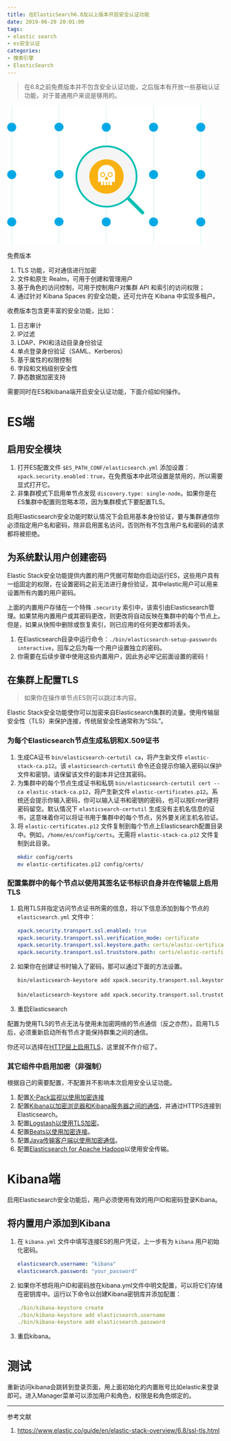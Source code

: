 ```yaml
---
title: 在ElasticSearch6.8及以上版本开启安全认证功能
date: 2019-06-20 20:01:00
tags:
- elastic search
- es安全认证
categories:
- 搜索引擎
- ElasticSearch
---
```


> 在6.8之前免费版本并不包含安全认证功能，之后版本有开放一些基础认证功能，对于普通用户来说是够用的。

![](/images/illustration-solutions-security-keep-data.png)

免费版本
1. TLS 功能，可对通信进行加密
1. 文件和原生 Realm，可用于创建和管理用户
1. 基于角色的访问控制，可用于控制用户对集群 API 和索引的访问权限；
1. 通过针对 Kibana Spaces 的安全功能，还可允许在 Kibana 中实现多租户。

收费版本包含更丰富的安全功能，比如：
1. 日志审计
1. IP过滤
1. LDAP、PKI和活动目录身份验证
1. 单点登录身份验证（SAML、Kerberos）
1. 基于属性的权限控制
1. 字段和文档级别安全性
1. 静态数据加密支持

需要同时在ES和kibana端开启安全认证功能，下面介绍如何操作。
<!-- more -->

#  ES端

## 启用安全模块

1. 打开ES配置文件 `$ES_PATH_CONF/elasticsearch.yml` 添加设置：`xpack.security.enabled：true`，在免费版本中此项设置是禁用的，所以需要显式打开它。
1. 非集群模式下启用单节点发现 `discovery.type: single-node`。如果你是在ES集群中配置则忽略本项，因为集群模式下要配置TLS。

启用Elasticsearch安全功能时默认情况下会启用基本身份验证，要与集群通信你必须指定用户名和密码，除非启用匿名访问，否则所有不包含用户名和密码的请求都将被拒绝。

## 为系统默认用户创建密码

Elastic Stack安全功能提供内置的用户凭据可帮助你启动运行ES，这些用户具有一组固定的权限，在设置密码之前无法进行身份验证，其中elastic用户可以用来设置所有内置的用户密码。

上面的内置用户存储在一个特殊 `.security` 索引中，该索引由Elasticsearch管理。如果禁用内置用户或其密码更改，则更改将自动反映在集群中的每个节点上。但是，如果从快照中删除或恢复索引，则已应用的任何更改都将丢失。

1. 在Elasticsearch目录中运行命令：`./bin/elasticsearch-setup-passwords interactive`，回车之后为每一个用户设置独立的密码。
1. 你需要在后续步骤中使用这些内置用户，因此务必牢记前面设置的密码！

## 在集群上配置TLS

> 如果你在操作单节点ES则可以跳过本内容。

Elastic Stack安全功能使你可以加密来自Elasticsearch集群的流量。使用传输层安全性（TLS）来保护连接，传统层安全性通常称为“SSL”。

### 为每个Elasticsearch节点生成私钥和X.509证书

1. 生成CA证书 `bin/elasticsearch-certutil ca`，将产生新文件 `elastic-stack-ca.p12`。该 `elasticsearch-certutil` 命令还会提示你输入密码以保护文件和密钥，请保留该文件的副本并记住其密码。
1. 为集群中的每个节点生成证书和私钥 `bin/elasticsearch-certutil cert --ca elastic-stack-ca.p12`，将产生新文件 `elastic-certificates.p12`。系统还会提示你输入密码，你可以输入证书和密钥的密码，也可以按Enter键将密码留空。默认情况下 `elasticsearch-certutil` 生成没有主机名信息的证书，这意味着你可以将证书用于集群中的每个节点，另外要关闭主机名验证。
1. 将 `elastic-certificates.p12` 文件复制到每个节点上Elasticsearch配置目录中。例如，`/home/es/config/certs`。无需将 `elastic-stack-ca.p12` 文件复制到此目录。
	```bash
	mkdir config/certs
	mv elastic-certificates.p12 config/certs/
	```

### 配置集群中的每个节点以使用其签名证书标识自身并在传输层上启用TLS

1. 启用TLS并指定访问节点证书所需的信息，将以下信息添加到每个节点的 `elasticsearch.yml` 文件中：
	```yaml
	xpack.security.transport.ssl.enabled: true
	xpack.security.transport.ssl.verification_mode: certificate 
	xpack.security.transport.ssl.keystore.path: certs/elastic-certificates.p12 
	xpack.security.transport.ssl.truststore.path: certs/elastic-certificates.p12 
	```
1. 如果你在创建证书时输入了密码，那可以通过下面的方法设置。
	```bash
	bin/elasticsearch-keystore add xpack.security.transport.ssl.keystore.secure_password

	bin/elasticsearch-keystore add xpack.security.transport.ssl.truststore.secure_password
	```
1. 重启Elasticsearch

配置为使用TLS的节点无法与使用未加密网络的节点通信（反之亦然）。启用TLS后，必须重新启动所有节点才能保持群集之间的通信。

你还可以选择在[HTTP层上启用TLS](https://www.elastic.co/guide/en/elasticsearch/reference/6.8/configuring-tls.html#tls-http)，这里就不作介绍了。

### 其它组件中启用加密（非强制）

根据自己的需要配置，不配置并不影响本次启用安全认证功能。

1. 配置[X-Pack监视以使用加密连接](https://www.elastic.co/guide/en/elastic-stack-overview/6.8/secure-monitoring.html)
1. 配置[Kibana以加密浏览器和Kibana服务器之间的通信](https://www.elastic.co/guide/en/kibana/6.8/using-kibana-with-security.html)，并通过HTTPS连接到Elasticsearch。
1. 配置[Logstash以使用TLS加密](http://www.elastic.co/guide/en/logstash/6.8/ls-security.html)。
1. 配置[Beats以使用加密连接](https://www.elastic.co/guide/en/elastic-stack-overview/6.8/beats.html)。
1. 配置[Java传输客户端以使用加密通信](https://www.elastic.co/guide/en/elastic-stack-overview/6.8/java-clients.html)。
1. 配置[Elasticsearch for Apache Hadoop](https://www.elastic.co/guide/en/elasticsearch/hadoop/6.8/security.html)以使用安全传输。

# Kibana端

启用Elasticsearch安全功能后，用户必须使用有效的用户ID和密码登录Kibana。

## 将内置用户添加到Kibana

1. 在 `kibana.yml` 文件中填写连接ES的用户凭证，上一步有为 `kibana` 用户初始化密码。
	```yaml
	elasticsearch.username: "kibana"
	elasticsearch.password: "your_password"
	```
1. 如果你不想将用户ID和密码放在kibana.yml文件中明文配置，可以将它们存储在密钥库中。运行以下命令以创建Kibana密钥库并添加配置：
	```yaml
	./bin/kibana-keystore create
	./bin/kibana-keystore add elasticsearch.username
	./bin/kibana-keystore add elasticsearch.password
	```
1. 重启kibana。

# 测试

重新访问kibana会跳转到登录页面，用上面初始化的内置账号比如elastic来登录即可。进入Manager菜单可以添加用户和角色，权限是和角色绑定的。

---
参考文献
1. https://www.elastic.co/guide/en/elastic-stack-overview/6.8/ssl-tls.html
